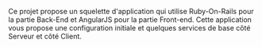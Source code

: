 Ce projet propose un squelette d'application qui utilise Ruby-On-Rails pour la partie Back-End et AngularJS pour la partie Front-end. Cette application vous propose une configuration initiale et quelques services de base côté Serveur et côté Client.
